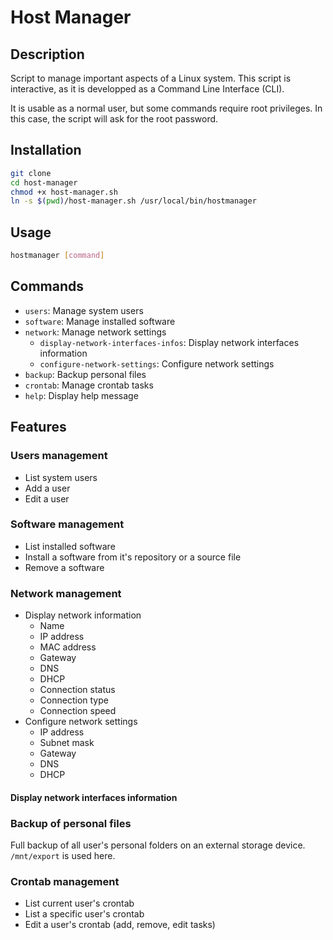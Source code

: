 # Host Manager

## Description

Script to manage important aspects of a Linux system. This script is interactive, as it is developped as a Command Line Interface (CLI).

It is usable as a normal user, but some commands require root privileges. In this case, the script will ask for the root password.

## Installation

```bash
git clone
cd host-manager
chmod +x host-manager.sh
ln -s $(pwd)/host-manager.sh /usr/local/bin/hostmanager
```

## Usage

```bash
hostmanager [command]
```

## Commands

- `users`: Manage system users
- `software`: Manage installed software
- `network`: Manage network settings
  - `display-network-interfaces-infos`: Display network interfaces information
  - `configure-network-settings`: Configure network settings
- `backup`: Backup personal files
- `crontab`: Manage crontab tasks
- `help`: Display help message

## Features

### Users management

- List system users
- Add a user
- Edit a user

### Software management

- List installed software
- Install a software from it's repository or a source file
- Remove a software

### Network management

- Display network information
  - Name
  - IP address
  - MAC address
  - Gateway
  - DNS
  - DHCP
  - Connection status
  - Connection type
  - Connection speed
- Configure network settings
  - IP address
  - Subnet mask
  - Gateway
  - DNS
  - DHCP

#### Display network interfaces information

### Backup of personal files

Full backup of all user's personal folders on an external storage device. `/mnt/export` is used here.

### Crontab management

- List current user's crontab
- List a specific user's crontab
- Edit a user's crontab (add, remove, edit tasks)
